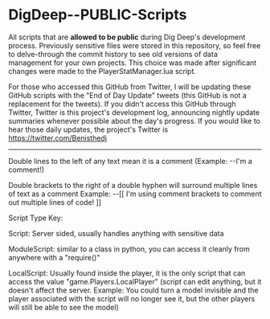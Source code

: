 # DigDeep--PUBLIC-Scripts
All scripts that are **allowed to be public** during Dig Deep's development process. Previously sensitive files were stored in this repository, so feel free to delve-through the commit history to see old versions of data management for your own projects. This choice was made after significant changes were made to the PlayerStatManager.lua script.


For those who accessed this GitHub from Twitter, I will be updating these GitHub scripts with the "End of Day Update" tweets (this GitHub is not a replacement for the tweets).
If you didn't access this GitHub through Twitter, Twitter is this project's development log, announcing nightly update summaries whenever possible about the day's progress.
If you would like to hear those daily updates, the project's Twitter is https://twitter.com/Benisthedj

---------------------------------------------------------------------------------------------------------------------------------------------------------------------------------

Double lines to the left of any text mean it is a comment (Example: --I'm a comment!)

Double brackets to the right of a double hyphen will surround multiple lines of text as a comment
Example:
--[[
	I'm using comment brackets
	to comment out multiple
	lines of code!
]]



Script Type Key:

Script: Server sided, usually handles anything with sensitive data

ModuleScript: similar to a class in python, you can access it cleanly from anywhere with a "require()"

LocalScript: Usually found inside the player, it is the only script that can access the value "game.Players.LocalPlayer" 
(script can edit anything, but it doesn't affect the server. Example: You could turn a model invisible and the player associated with the script will no longer see it, but the other players will still be able to see the model)
